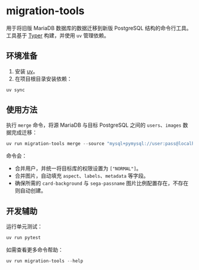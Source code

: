 # migration-tools

用于将旧版 MariaDB 数据库的数据迁移到新版 PostgreSQL 结构的命令行工具。工具基于 [Typer](https://typer.tiangolo.com/) 构建，并使用 `uv` 管理依赖。

## 环境准备

1. 安装 [uv](https://docs.astral.sh/uv/)。
2. 在项目根目录安装依赖：

```powershell
uv sync
```

## 使用方法

执行 `merge` 命令，将源 MariaDB 与目标 PostgreSQL 之间的 `users`、`images` 数据完成迁移：

```powershell
uv run migration-tools merge --source "mysql+pymysql://user:pass@localhost:3307/usagi_card" --target "postgresql+psycopg://user:pass@localhost:5432/leporid"
```

命令会：

- 合并用户，并统一将目标库的权限设置为 `["NORMAL"]`。
- 合并图片，自动填充 `aspect`、`labels`、`metadata` 等字段。
- 确保所需的 `card-background` 与 `sega-passname` 图片比例配置存在，不存在则自动创建。

## 开发辅助

运行单元测试：

```powershell
uv run pytest
```

如需查看更多命令帮助：

```powershell
uv run migration-tools --help
```
